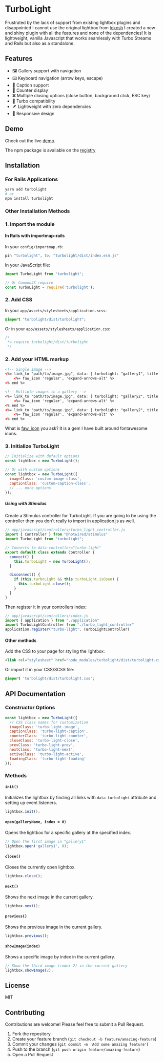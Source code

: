 # TurboLight

Frustrated by the lack of support from existing lightbox plugins and disappointed I cannot use the original lightbox from [lokesh](https://github.com/lokesh/lightbox2) 
I created a new and shiny plugin with all the features and none of the dependencies!
It is lightweight, vanilla Javascript that works seamlessly with Turbo Streams and Rails but also as a standalone.

## Features

- 🖼️ Gallery support with navigation
- ⌨️ Keyboard navigation (arrow keys, escape)
- 📝 Caption support
- 🔢 Counter display
- ❌ Multiple closing options (close button, background click, ESC key)
- 🚀 Turbo compatibility
- 🪶 Lightweight with zero dependencies
- 📱 Responsive design

## Demo
Check out the live [demo](https://alexwebgr.github.io/turbolight/).

The npm package is available on the [registry](https://www.npmjs.com/package/turbolight)

## Installation

### For Rails Applications

```bash
yarn add turbolight
# or
npm install turbolight
```

### Other Installation Methods

### 1. Import the module
#### In Rails with importmap-rails

In your `config/importmap.rb`:

```ruby
pin "turbolight", to: "turbolight/dist/index.esm.js"
```

In your JavaScript file:

```javascript
import TurboLight from "turbolight";

// Or CommonJS require
const TurboLight = require('turbolight');
```

### 2. Add CSS

In your `app/assets/stylesheets/application.scss`:

```scss
@import "turbolight/dist/turbolight";
```

Or in your `app/assets/stylesheets/application.css`:

```css
/*
 *= require turbolight/dist/turbolight
 */
```

### 2. Add your HTML markup

```html
<!-- Single image -->
<%= link_to "path/to/image.jpg", data: { turbolight: "gallery1", title: "The caption" } do %>
    <%= faw_icon 'regular', 'expand-arrows-alt' %>
<% end %>

<!-- Multiple images in a gallery -->
<%= link_to "path/to/image.jpg", data: { turbolight: "gallery2", title: "The caption" } do %>
    <%= faw_icon 'regular', 'expand-arrows-alt' %>
<% end %>
<%= link_to "path/to/image.jpg", data: { turbolight: "gallery2", title: "The caption" } do %>
    <%= faw_icon 'regular', 'expand-arrows-alt' %>
<% end %>
```

What is [faw_icon](https://github.com/alexwebgr/faw_icon) you ask? It is a gem I have built around fontawesome icons.

### 3. Initialize TurboLight

```javascript
// Initialize with default options
const lightbox = new TurboLight();

// Or with custom options
const lightbox = new TurboLight({
  imageClass: 'custom-image-class',
  captionClass: 'custom-caption-class',
  // ... more options
});
```
##### Using with Stimulus

Create a Stimulus controller for TurboLight. If you are going to be using the controller then you don't really to import in application.js as well. 

```javascript
// app/javascript/controllers/turbo_light_controller.js
import { Controller } from "@hotwired/stimulus"
import TurboLight from "turbolight";

// Connects to data-controller="turbo-light"
export default class extends Controller {
  connect() {
    this.turboLight = new TurboLight();
  }

  disconnect() {
    if (this.turboLight && this.turboLight.isOpen) {
      this.turboLight.close();
    }
  }
}
```

Then register it in your controllers index:

```javascript
// app/javascript/controllers/index.js
import { application } from "./application"
import TurboLightController from "./turbo_light_controller"
application.register("turbo-light", TurboLightController)
```

#### Other methods

Add the CSS to your page for styling the lightbox:

```html
<link rel="stylesheet" href="node_modules/turbolight/dist/turbolight.css">
```

Or import it in your CSS/SCSS file:

```css
@import 'turbolight/dist/turbolight.css';
```

## API Documentation

### Constructor Options

```javascript
const lightbox = new TurboLight({
  // CSS class names for customization
  imageClass: 'turbo-light-image',
  captionClass: 'turbo-light-caption',
  counterClass: 'turbo-light-counter',
  closeClass: 'turbo-light-close',
  prevClass: 'turbo-light-prev',
  nextClass: 'turbo-light-next',
  activeClass: 'turbo-light-active',
  loadingClass: 'turbo-light-loading'
});
```

### Methods

#### `init()`

Initializes the lightbox by finding all links with `data-turbolight` attribute and setting up event listeners.

```javascript
lightbox.init();
```

#### `open(galleryName, index = 0)`

Opens the lightbox for a specific gallery at the specified index.

```javascript
// Open the first image in "gallery1"
lightbox.open('gallery1', 0);
```

#### `close()`

Closes the currently open lightbox.

```javascript
lightbox.close();
```

#### `next()`

Shows the next image in the current gallery.

```javascript
lightbox.next();
```

#### `previous()`

Shows the previous image in the current gallery.

```javascript
lightbox.previous();
```

#### `showImage(index)`

Shows a specific image by index in the current gallery.

```javascript
// Show the third image (index 2) in the current gallery
lightbox.showImage(2);
```

## License

MIT

## Contributing

Contributions are welcome! Please feel free to submit a Pull Request.

1. Fork the repository
2. Create your feature branch (`git checkout -b feature/amazing-feature`)
3. Commit your changes (`git commit -m 'Add some amazing feature'`)
4. Push to the branch (`git push origin feature/amazing-feature`)
5. Open a Pull Request
